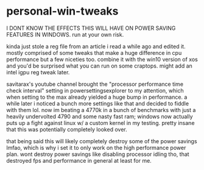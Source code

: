# personal-win-tweaks
I DONT KNOW THE EFFECTS THIS WILL HAVE ON POWER SAVING FEATURES IN WINDOWS. run at your own risk.

kinda just stole a reg file from an article i read a while ago and edited it.
mostly comprised of some tweaks that make a huge difference in cpu performance but a few niceties too. combine it with the win10 version of xos and you'd be surprised what you can run on some craptops. might add an intel igpu reg tweak later. 

savitarax's youtube channel brought the "processor performance time check interval" setting in powersettingsexplorer to my attention, which when setting to the max already yielded a huge bump in performance. a while later i noticed a bunch more settings like that and decided to fiddle with them lol. now im beating a 4770k in a bunch of benchmarks with just a heavily undervolted 4790 and some nasty fast ram; windows now actually puts up a fight against linux w/ a custom kernel in my testing. pretty insane that this was potentially completely looked over.

that being said this will likely completely destroy some of the power savings lmfao, which is why i set it to only work on the high performance power plan. wont destroy power savings like disabling processor idling tho, that destroyed fps and performance in general at least for me.
